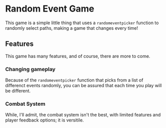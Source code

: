 # Random Event Game
This game is a simple little thing that uses a `randomeventpicker` function to randomly select paths, making a game that changes every time!

## Features
This game has many features, and of course, there are more to come.

### Changing gameplay
Because of the `randomeventpicker` function that picks from a list of differenct events randomly, you can be assured that each time you play will be different.

### Combat System
While, I'll admit, the combat system isn't the best, with limited features and player feedback options; it is versitile.